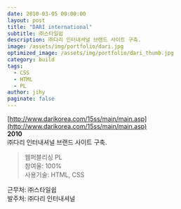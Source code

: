 ```yaml
---
date: 2010-03-05 00:00:00
layout: post
title: "DARI international"
subtitle: ㈜스타일쉽
description: ㈜다리 인터내셔널 브랜드 사이트 구축.
image: /assets/img/portfolio/dari.jpg
optimized_image: /assets/img/portfolio/dari_thumb.jpg
category: build
tags:
  - CSS
  - HTML
  - PL
author: jihy
paginate: false
---
```


[http://www.darikorea.com/15ss/main/main.asp](http://www.darikorea.com/15ss/main/main.asp)<br>
**2010** <br>
㈜다리 인터내셔널 브랜드 사이트 구축.

> 웹퍼블리싱 PL <br>
참여율: 100% <br>
사용기술: HTML, CSS

근무처: ㈜스타일쉽 <br>
발주처: ㈜다리 인터내셔널